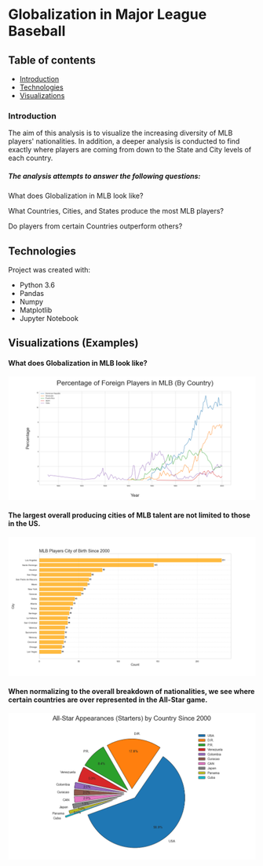# Globalization in Major League Baseball

## Table of contents
* [Introduction](#Introduction)
* [Technologies](#Technologies)
* [Visualizations](#Visualizations)

### Introduction
The aim of this analysis is to visualize the increasing diversity of MLB players' nationalities. In addition, a deeper analysis is conducted to find exactly where players are coming from down to the State and City levels of each country. 

##### The analysis attempts to answer the following questions:

What does Globalization in MLB look like?

What Countries, Cities, and States produce the most MLB players?

Do players from certain Countries outperform others?

## Technologies

Project was created with:
* Python 3.6
* Pandas
* Numpy
* Matplotlib
* Jupyter Notebook

## Visualizations (Examples)

#### What does Globalization in MLB look like?

![Globalization in MLB](./Visualizations/foreign_line.png)

#### The largest overall producing cities of MLB talent are not limited to those in the US.

![Diving a little deeper](./Visualizations/birthcity_bar.png)

#### When normalizing to the overall breakdown of nationalities, we see where certain countries are over represented in the All-Star game.

![Where do the best players come from?](./Visualizations/allstar_pie.png)




